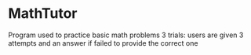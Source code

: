 # MathTutor

Program used to practice basic math problems
3 trials: users are given 3 attempts and an answer if failed to provide the correct one

